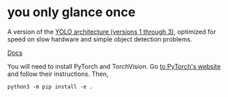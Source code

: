 # you only glance once

A version of the [YOLO architecture (versions 1 through 3)](https://pjreddie.com/darknet/yolo/), optimized for speed on slow hardware and simple object detection problems.

[Docs](docs/)

You will need to install PyTorch and TorchVision. Go [to PyTorch's website](https://pytorch.org/get-started/locally/) and follow their instructions. Then,

```console
python3 -m pip install -e .
```
